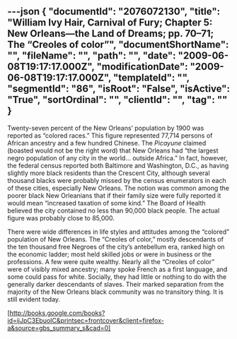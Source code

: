 ---json
{
  "documentId": "2076072130",
  "title": "William Ivy Hair, Carnival of Fury; Chapter 5: New Orleans—the Land of Dreams; pp. 70–71; The “Creoles of color”",
  "documentShortName": "",
  "fileName": "",
  "path": "",
  "date": "2009-06-08T19:17:17.000Z",
  "modificationDate": "2009-06-08T19:17:17.000Z",
  "templateId": "",
  "segmentId": "86",
  "isRoot": "False",
  "isActive": "True",
  "sortOrdinal": "",
  "clientId": "",
  "tag": ""
}
---

Twenty-seven percent of the New Orleans’ population by 1900 was reported as “colored races.” This figure represented 77,714 persons of African ancestry and a few hundred Chinese. The _Picayune_ claimed (boasted would not be the right word) that New Orleans had “the largest negro population of any city in the world… outside Africa.” In fact, however, the federal census reported both Baltimore and Washington, D.C., as having slightly more black residents than the Crescent City, although several thousand blacks were probably missed by the census enumerators in each of these cities, especially New Orleans. The notion was common among the poorer black New Orleanians that if their family size were fully reported it would mean “increased taxation of some kind.” The Board of Health believed the city contained no less than 90,000 black people. The actual figure was probably close to 85,000.

There were wide differences in life styles and attitudes among the “colored” population of New Orleans. The “Creoles of color,” mostly descendants of the ten thousand free Negroes of the city’s antebellum era, ranked high on the economic ladder; most held skilled jobs or were in business or the professions. A few were quite wealthy. Nearly all the “Creoles of color” were of visibly mixed ancestry; many spoke French as a first language, and some could pass for white. Socially, they had little or nothing to do with the generally darker descendants of slaves. Their marked separation from the majority of the New Orleans black community was no transitory thing. It is still evident today.

[http://books.google.com/books?id=ijJpC3EbuoIC&printsec=frontcover&client=firefox-a&source=gbs_summary_s&cad=0]
